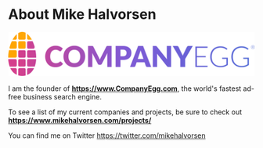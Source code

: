 # About Mike Halvorsen

![CompanyEgg Animated Logo](https://raw.githubusercontent.com/mikehalvorsen/mikehalvorsen/master/companyegg-animated.svg)

I am the founder of **https://www.CompanyEgg.com**, the world's fastest ad-free business search engine.

To see a list of my current companies and projects, be sure to check out **https://www.mikehalvorsen.com/projects/**

You can find me on Twitter https://twitter.com/mikehalvorsen
